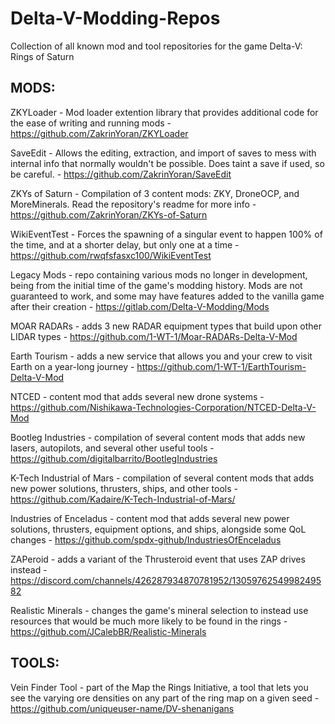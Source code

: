# Delta-V-Modding-Repos
Collection of all known mod and tool repositories for the game Delta-V: Rings of Saturn

## MODS:
ZKYLoader - Mod loader extention library that provides additional code for the ease of writing and running mods - https://github.com/ZakrinYoran/ZKYLoader

SaveEdit - Allows the editing, extraction, and import of saves to mess with internal info that normally wouldn't be possible. Does taint a save if used, so be careful. - https://github.com/ZakrinYoran/SaveEdit

ZKYs of Saturn - Compilation of 3 content mods: ZKY, DroneOCP, and MoreMinerals. Read the repository's readme for more info - https://github.com/ZakrinYoran/ZKYs-of-Saturn

WikiEventTest - Forces the spawning of a singular event to happen 100% of the time, and at a shorter delay, but only one at a time - https://github.com/rwqfsfasxc100/WikiEventTest

Legacy Mods - repo containing various mods no longer in development, being from the initial time of the game's modding history. Mods are not guaranteed to work, and some may have features added to the vanilla game after their creation - https://gitlab.com/Delta-V-Modding/Mods

MOAR RADARs - adds 3 new RADAR equipment types that build upon other LIDAR types - https://github.com/1-WT-1/Moar-RADARs-Delta-V-Mod

Earth Tourism - adds a new service that allows you and your crew to visit Earth on a year-long journey - https://github.com/1-WT-1/EarthTourism-Delta-V-Mod

NTCED - content mod that adds several new drone systems - https://github.com/Nishikawa-Technologies-Corporation/NTCED-Delta-V-Mod

Bootleg Industries - compilation of several content mods that adds new lasers, autopilots, and several other useful tools - https://github.com/digitalbarrito/BootlegIndustries

K-Tech Industrial of Mars - compilation of several content mods that adds new power solutions, thrusters, ships, and other tools - https://github.com/Kadaire/K-Tech-Industrial-of-Mars/

Industries of Enceladus - content mod that adds several new power solutions, thrusters, equipment options, and ships, alongside some QoL changes - https://github.com/spdx-github/IndustriesOfEnceladus

ZAPeroid - adds a variant of the Thrusteroid event that uses ZAP drives instead - https://discord.com/channels/426287934870781952/1305976254998249582

Realistic Minerals - changes the game's mineral selection to instead use resources that would be much more likely to be found in the rings - https://github.com/JCalebBR/Realistic-Minerals

## TOOLS:
Vein Finder Tool - part of the Map the Rings Initiative, a tool that lets you see the varying ore densities on any part of the ring map on a given seed - https://github.com/uniqueuser-name/DV-shenanigans
